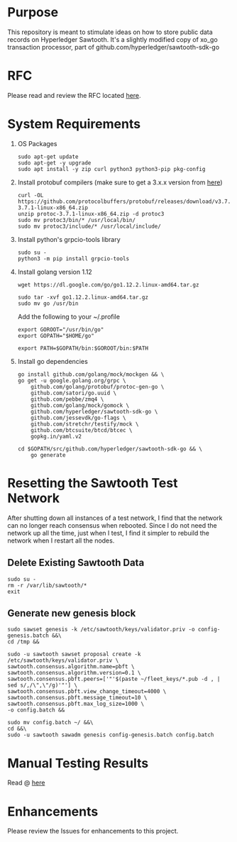 # Purpose
This repository is meant to stimulate ideas on how to store public data records on Hyperledger Sawtooth. 
It's a slightly modified copy of xo_go transaction processor, part of github.com/hyperledger/sawtooth-sdk-go

# RFC
Please read and review the RFC located [here](docs/RFC.md).

# System Requirements
1. OS Packages
    ```
    sudo apt-get update
    sudo apt-get -y upgrade
    sudo apt install -y zip curl python3 python3-pip pkg-config
    ```

2. Install protobuf compilers (make sure to get a 3.x.x version from [here](https://github.com/protocolbuffers/protobuf/releases))
    ```
    curl -OL https://github.com/protocolbuffers/protobuf/releases/download/v3.7.1/protoc-3.7.1-linux-x86_64.zip
    unzip protoc-3.7.1-linux-x86_64.zip -d protoc3
    sudo mv protoc3/bin/* /usr/local/bin/
    sudo mv protoc3/include/* /usr/local/include/
    ```

2. Install python's grpcio-tools library
    ```
    sudo su - 
    python3 -m pip install grpcio-tools
    ```

3. Install golang version 1.12
    ```
    wget https://dl.google.com/go/go1.12.2.linux-amd64.tar.gz

    sudo tar -xvf go1.12.2.linux-amd64.tar.gz
    sudo mv go /usr/bin
    ```

    Add the following to your ~/.profile
    ```
    export GOROOT="/usr/bin/go"
    export GOPATH="$HOME/go"

    export PATH=$GOPATH/bin:$GOROOT/bin:$PATH
    ```

3. Install go dependencies
    ```
    go install github.com/golang/mock/mockgen && \
    go get -u google.golang.org/grpc \
        github.com/golang/protobuf/protoc-gen-go \
        github.com/satori/go.uuid \
        github.com/pebbe/zmq4 \
        github.com/golang/mock/gomock \
        github.com/hyperledger/sawtooth-sdk-go \
        github.com/jessevdk/go-flags \
        github.com/stretchr/testify/mock \
        github.com/btcsuite/btcd/btcec \
        gopkg.in/yaml.v2

    cd $GOPATH/src/github.com/hyperledger/sawtooth-sdk-go && \
        go generate
    ```

# Resetting the Sawtooth Test Network
After shutting down all instances of a test network, I find that the network can no longer reach consensus when rebooted. Since I do not need the network up all the time, just when I test, I find it simpler to rebuild the network when I restart all the nodes.

## Delete Existing Sawtooth Data
```
sudo su -
rm -r /var/lib/sawtooth/*
exit
```

## Generate new genesis block
```
sudo sawset genesis -k /etc/sawtooth/keys/validator.priv -o config-genesis.batch &&\
cd /tmp &&

sudo -u sawtooth sawset proposal create -k /etc/sawtooth/keys/validator.priv \
sawtooth.consensus.algorithm.name=pbft \
sawtooth.consensus.algorithm.version=0.1 \
sawtooth.consensus.pbft.peers=['"'$(paste ~/fleet_keys/*.pub -d , | sed s/,/\",\"/g)'"'] \
sawtooth.consensus.pbft.view_change_timeout=4000 \
sawtooth.consensus.pbft.message_timeout=10 \
sawtooth.consensus.pbft.max_log_size=1000 \
-o config.batch &&

sudo mv config.batch ~/ &&\
cd &&\
sudo -u sawtooth sawadm genesis config-genesis.batch config.batch
```

# Manual Testing Results
Read @ [here](docs/TestCases.md)

# Enhancements
Please review the Issues for enhancements to this project.